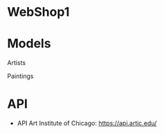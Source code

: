 # WebShop1

# Models
Artists

Paintings

# API

* API Art Institute of Chicago: https://api.artic.edu/